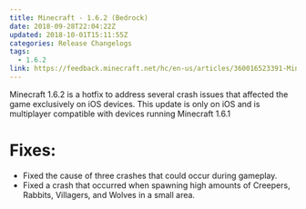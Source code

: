 ```yaml
---
title: Minecraft - 1.6.2 (Bedrock)
date: 2018-09-28T22:04:22Z
updated: 2018-10-01T15:11:55Z
categories: Release Changelogs
tags:
  - 1.6.2
link: https://feedback.minecraft.net/hc/en-us/articles/360016523391-Minecraft-1-6-2-Bedrock-
---
```


Minecraft 1.6.2 is a hotfix to address several crash issues that affected the game exclusively on iOS devices. This update is only on iOS and is multiplayer compatible with devices running Minecraft 1.6.1

# Fixes:

- Fixed the cause of three crashes that could occur during gameplay.
- Fixed a crash that occurred when spawning high amounts of Creepers, Rabbits, Villagers, and Wolves in a small area.
